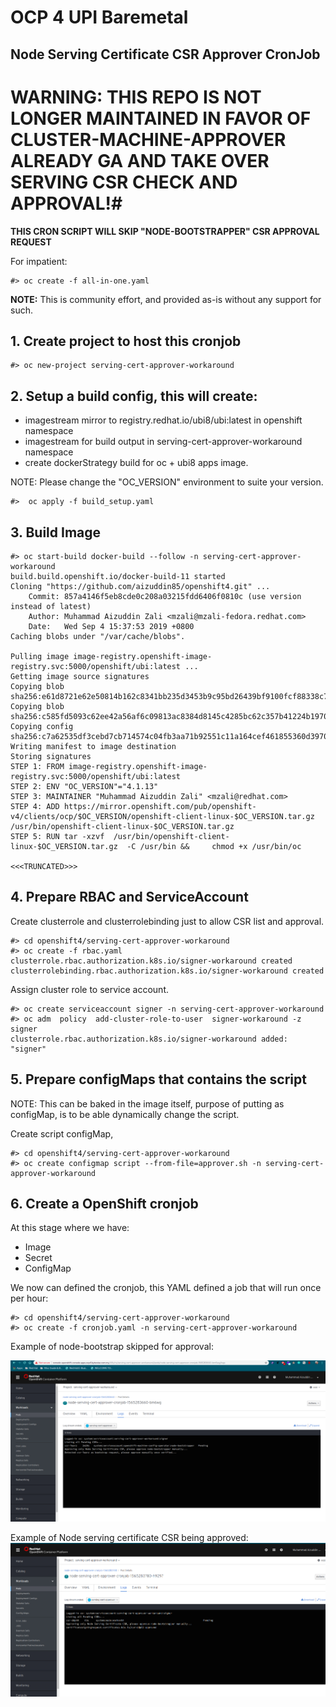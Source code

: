 # OCP 4 UPI Baremetal
## Node Serving Certificate CSR Approver CronJob

# WARNING: THIS REPO IS NOT LONGER MAINTAINED IN FAVOR OF CLUSTER-MACHINE-APPROVER ALREADY GA AND TAKE OVER SERVING CSR CHECK AND APPROVAL!#


**THIS CRON SCRIPT WILL SKIP "NODE-BOOTSTRAPPER" CSR APPROVAL REQUEST**

For impatient:
```
#> oc create -f all-in-one.yaml
```


**NOTE:** This is community effort, and provided as-is without any support for such.

## 1. Create project to host this cronjob
```
#> oc new-project serving-cert-approver-workaround
```

## 2. Setup a build config, this will create:
* imagestream mirror to registry.redhat.io/ubi8/ubi:latest in openshift namespace
* imagestream for build output in serving-cert-approver-workaround namespace
* create dockerStrategy build for oc + ubi8 apps image.

NOTE: Please change the "OC_VERSION" environment to suite your version.

```
#>  oc apply -f build_setup.yaml
```


## 3. Build Image

```
#> oc start-build docker-build --follow -n serving-cert-approver-workaround
build.build.openshift.io/docker-build-11 started
Cloning "https://github.com/aizuddin85/openshift4.git" ...
	Commit:	857a4146f5eb8cde0c208a03215fdd6406f0810c (use version instead of latest)
	Author:	Muhammad Aizuddin Zali <mzali@mzali-fedora.redhat.com>
	Date:	Wed Sep 4 15:37:53 2019 +0800
Caching blobs under "/var/cache/blobs".

Pulling image image-registry.openshift-image-registry.svc:5000/openshift/ubi:latest ...
Getting image source signatures
Copying blob sha256:e61d8721e62e50814b162c8341bb235d3453b9c95bd26439bf9100fcf88338c7
Copying blob sha256:c585fd5093c62ee42a56af6c09813ac8384d8145c4285bc62c357b41224b1970
Copying config sha256:c7a62535df3cebd7cb714574c04fb3aa71b92551c11a164cef461855360d3970
Writing manifest to image destination
Storing signatures
STEP 1: FROM image-registry.openshift-image-registry.svc:5000/openshift/ubi:latest
STEP 2: ENV "OC_VERSION"="4.1.13"
STEP 3: MAINTAINER "Muhammad Aizuddin Zali" <mzali@redhat.com>
STEP 4: ADD https://mirror.openshift.com/pub/openshift-v4/clients/ocp/$OC_VERSION/openshift-client-linux-$OC_VERSION.tar.gz /usr/bin/openshift-client-linux-$OC_VERSION.tar.gz
STEP 5: RUN tar -xzvf  /usr/bin/openshift-client-linux-$OC_VERSION.tar.gz  -C /usr/bin &&     chmod +x /usr/bin/oc

<<<TRUNCATED>>>
```


## 4. Prepare RBAC and ServiceAccount

Create clusterrole and clusterrolebinding just to allow CSR list and approval.
```
#> cd openshift4/serving-cert-approver-workaround
#> oc create -f rbac.yaml
clusterrole.rbac.authorization.k8s.io/signer-workaround created
clusterrolebinding.rbac.authorization.k8s.io/signer-workaround created
```

Assign cluster role to service account.
```
#> oc create serviceaccount signer -n serving-cert-approver-workaround
#> oc adm  policy  add-cluster-role-to-user  signer-workaround -z signer
clusterrole.rbac.authorization.k8s.io/signer-workaround added: "signer"
```

## 5. Prepare configMaps that contains the script
NOTE: This can be baked in the image itself, purpose of putting as configMap, is to be able dynamically change the script. 

Create script configMap,
```
#> cd openshift4/serving-cert-approver-workaround
#> oc create configmap script --from-file=approver.sh -n serving-cert-approver-workaround
```

## 6. Create a OpenShift cronjob

At this stage where we have:
* Image
* Secret
* ConfigMap

We now can defined the cronjob, this YAML defined a job that will run once per hour:

```
#> cd openshift4/serving-cert-approver-workaround
#> oc create -f cronjob.yaml -n serving-cert-approver-workaround
```

Example of node-bootstrap skipped for approval:

![alt text](https://github.com/aizuddin85/openshift4/blob/master/serving-cert-approver-workaround/Assets/bootstrapreq.png)


Example of Node serving certificate CSR being approved:
![alt text](https://github.com/aizuddin85/openshift4/blob/master/serving-cert-approver-workaround/Assets/nodecsr.png)
